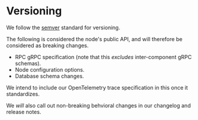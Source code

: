 # Versioning

We follow the [semver](https://semver.org/) standard for versioning.

The following is considered the node's public API, and will therefore be considered as breaking changes.

- RPC gRPC specification (note that this _excludes_ inter-component gRPC schemas).
- Node configuration options.
- Database schema changes.

We intend to include our OpenTelemetry trace specification in this once it standardizes.

We _will_ also call out non-breaking behvioral changes in our changelog and release notes.
